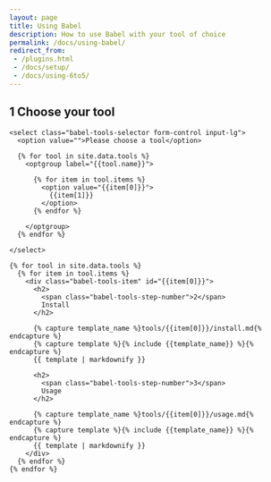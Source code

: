 ```yaml
---
layout: page
title: Using Babel
description: How to use Babel with your tool of choice
permalink: /docs/using-babel/
redirect_from:
 - /plugins.html
 - /docs/setup/
 - /docs/using-6to5/
---
```


<div class="container docs-content">
  <div>
    <h2><span class="babel-tools-step-number">1</span> Choose your tool</h2>

    <select class="babel-tools-selector form-control input-lg">
      <option value="">Please choose a tool</option>

      {% for tool in site.data.tools %}
        <optgroup label="{{tool.name}}">

          {% for item in tool.items %}
            <option value="{{item[0]}}">
              {{item[1]}}
            </option>
          {% endfor %}

        </optgroup>
      {% endfor %}

    </select>

    {% for tool in site.data.tools %}
      {% for item in tool.items %}
        <div class="babel-tools-item" id="{{item[0]}}">
          <h2>
            <span class="babel-tools-step-number">2</span>
            Install
          </h2>

          {% capture template_name %}tools/{{item[0]}}/install.md{% endcapture %}
          {% capture template %}{% include {{template_name}} %}{% endcapture %}
          {{ template | markdownify }}

          <h2>
            <span class="babel-tools-step-number">3</span>
            Usage
          </h2>

          {% capture template_name %}tools/{{item[0]}}/usage.md{% endcapture %}
          {% capture template %}{% include {{template_name}} %}{% endcapture %}
          {{ template | markdownify }}
        </div>
      {% endfor %}
    {% endfor %}
  </div>
</div>

<script src="{{ "/scripts/tools.js" | prepend: site.baseurl }}?t={{ site.time | date_to_xmlschema }}"></script>

